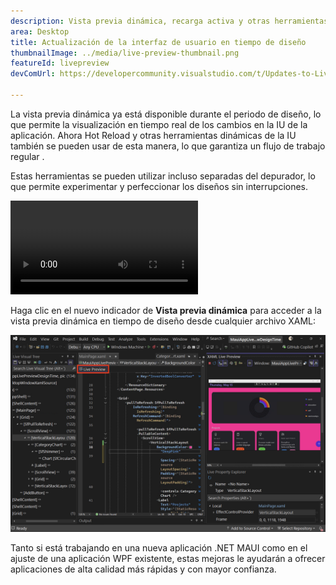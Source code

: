 ```yaml
---
description: Vista previa dinámica, recarga activa y otras herramientas de IU ya están disponibles en tiempo de diseño.
area: Desktop
title: Actualización de la interfaz de usuario en tiempo de diseño
thumbnailImage: ../media/live-preview-thumbnail.png
featureId: livepreview
devComUrl: https://developercommunity.visualstudio.com/t/Updates-to-Live-Preview-Hot-Reload-and/10846679

---
```



La vista previa dinámica ya está disponible durante el periodo de diseño, lo que permite la visualización en tiempo real de los cambios en la IU de la aplicación. Ahora Hot Reload y otras herramientas dinámicas de la IU también se pueden usar de esta manera, lo que garantiza un flujo de trabajo regular .

Estas herramientas se pueden utilizar incluso separadas del depurador, lo que permite experimentar y perfeccionar los diseños sin interrupciones.

![Demostración de vista previa dinámica](../media/live-preview.mp4)

Haga clic en el nuevo indicador de **Vista previa dinámica** para acceder a la vista previa dinámica en tiempo de diseño desde cualquier archivo XAML:

![Captura de pantalla de vista previa en dinámica](../media/live-preview.png)

Tanto si está trabajando en una nueva aplicación .NET MAUI como en el ajuste de una aplicación WPF existente, estas mejoras le ayudarán a ofrecer aplicaciones de alta calidad más rápidas y con mayor confianza.
